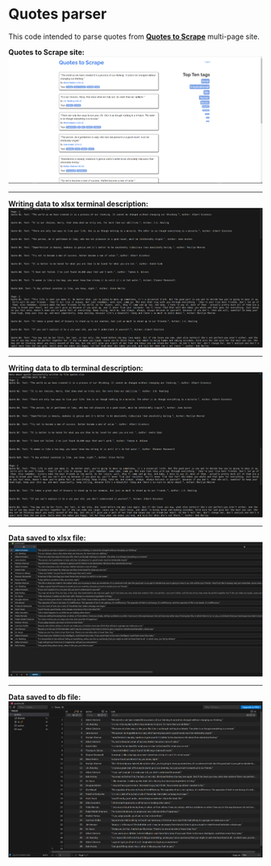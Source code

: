 # Quotes parser
This code intended to parse quotes from [**Quotes to Scrape**](https://quotes.toscrape.com/) multi-page site.

**Quotes to Scrape site:**
![](https://github.com/MishanyaS/quotes_parser/blob/main/photos/5.png?raw=true)

___

**Writing data to xlsx terminal description:**
![](https://github.com/MishanyaS/quotes_parser/blob/main/photos/1.png?raw=true)

___

**Writing data to db terminal description:**
![](https://github.com/MishanyaS/quotes_parser/blob/main/photos/2.png?raw=true)

___

**Data saved to xlsx file:**
![](https://github.com/MishanyaS/quotes_parser/blob/main/photos/3.png?raw=true)
___

**Data saved to db file:**
![](https://github.com/MishanyaS/quotes_parser/blob/main/photos/4.png?raw=true)

